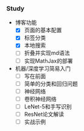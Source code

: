 ### Study

* 博客功能
  * [x] 页面的基本配置
  * [x] 标签分类 
  * [x] 本地搜索
  * [ ] 折叠并实现md语法
  * [ ] 实现MathJax的部署

* 机器/深度学习简易入门
  * [ ] 写在前面
  * [ ] 简单的分类和回归问题
  * [ ] 神经网络
  * [ ] 卷积神经网络
  * [ ] LeNet-5和手写识别
  * [ ] ResNet论文解读
  * [ ] 实战示例